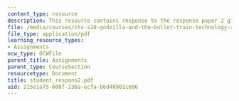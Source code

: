```yaml
---
content_type: resource
description: This resource contains response to the response paper 2 given as assignment.
file: /media/courses/sts-s28-godzilla-and-the-bullet-train-technology-and-culture-in-modern-japan-fall-2005/215e1a75608f236aecfab6d48901c606_student_respons2.pdf
file_type: application/pdf
learning_resource_types:
- Assignments
ocw_type: OCWFile
parent_title: Assignments
parent_type: CourseSection
resourcetype: Document
title: student_respons2.pdf
uid: 215e1a75-608f-236a-ecfa-b6d48901c606
---
```

